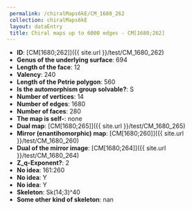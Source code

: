 ```yaml
--- 
 permalink: /chiralMaps6kE/CM_1680_262 
 collection: chiralMaps6kE
 layout: dataEntry
 title: Chiral maps up to 6000 edges - CM[1680;262]
---
```


- **ID**: [CM[1680;262]]({{ site.url }}/test/CM_1680_262)
- **Genus of the underlying surface**: 694
- **Length of the face**: 12
- **Valency**: 240
- **Length of the Petrie polygon**: 560
- **Is the automorphism group solvable?**: S
- **Number of vertices**: 14
- **Number of edges**: 1680
- **Number of faces**: 280
- **The map is self-**: none
- **Dual map**: [CM[1680;265]]({{ site.url }}/test/CM_1680_265)
- **Mirror (enantihomorphic) map**: [CM[1680;260]]({{ site.url }}/test/CM_1680_260)
- **Dual of the mirror image**: [CM[1680;264]]({{ site.url }}/test/CM_1680_264)
- **Z_q-Exponent?**: 2
- **No idea**:  161:260
- **No idea**: Y
- **No idea**: Y
- **Skeleton**: Sk(14;3)^40
- **Some other kind of skeleton**: nan
